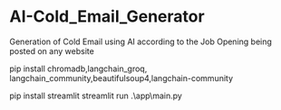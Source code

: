 # AI-Cold_Email_Generator
Generation of Cold Email using AI according to the Job Opening being posted on any website 

pip install chromadb,langchain_groq, langchain_community,beautifulsoup4,langchain-community 

pip install streamlit
streamlit run .\app\main.py
